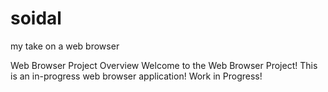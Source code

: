 # soidal

my take on a web browser

Web Browser Project
Overview
Welcome to the Web Browser Project! This is an in-progress web browser application! Work in Progress!